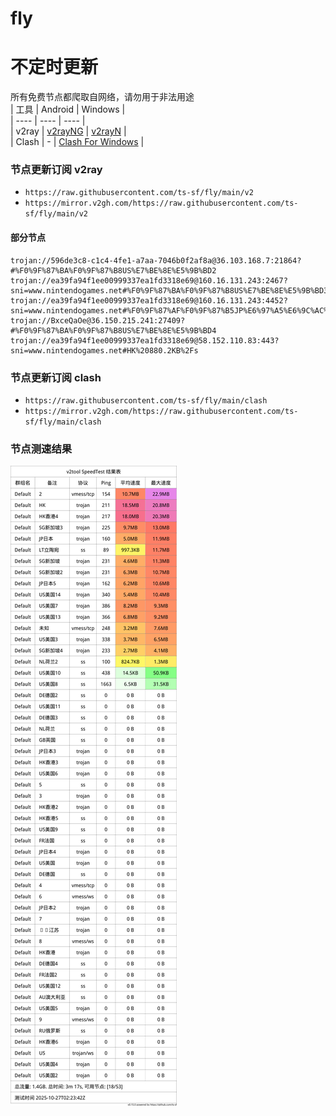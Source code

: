 # fly
# 不定时更新
所有免费节点都爬取自网络，请勿用于非法用途  
|  工具  | Android  | Windows  |  
|  ----  | ----   | ----  |  
| v2ray  | [v2rayNG](https://github.com/2dust/v2rayNG/releases) | [v2rayN](https://github.com/2dust/v2rayN/releases) |  
| Clash  | - | [Clash For Windows](https://github.com/2dust/clashN/releases) | 
  
### 节点更新订阅  v2ray
- `https://raw.githubusercontent.com/ts-sf/fly/main/v2`  
- `https://mirror.v2gh.com/https://raw.githubusercontent.com/ts-sf/fly/main/v2`  

#### 部分节点  
``` 
trojan://596de3c8-c1c4-4fe1-a7aa-7046b0f2af8a@36.103.168.7:21864?#%F0%9F%87%BA%F0%9F%87%B8US%E7%BE%8E%E5%9B%BD2
trojan://ea39fa94f1ee00999337ea1fd3318e69@160.16.131.243:2467?sni=www.nintendogames.net#%F0%9F%87%BA%F0%9F%87%B8US%E7%BE%8E%E5%9B%BD3%201.7MB%2Fs
trojan://ea39fa94f1ee00999337ea1fd3318e69@160.16.131.243:4452?sni=www.nintendogames.net#%F0%9F%87%AF%F0%9F%87%B5JP%E6%97%A5%E6%9C%AC%203.3MB%2Fs
trojan://BxceQaOe@36.150.215.241:27409?#%F0%9F%87%BA%F0%9F%87%B8US%E7%BE%8E%E5%9B%BD4
trojan://ea39fa94f1ee00999337ea1fd3318e69@58.152.110.83:443?sni=www.nintendogames.net#HK%20880.2KB%2Fs
```
### 节点更新订阅  clash
- `https://raw.githubusercontent.com/ts-sf/fly/main/clash`  
- `https://mirror.v2gh.com/https://raw.githubusercontent.com/ts-sf/fly/main/clash`  

### 节点测速结果
![image](traffic.png)
